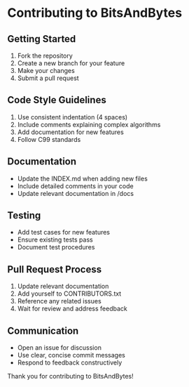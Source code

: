 # Contributing to BitsAndBytes

## Getting Started

1. Fork the repository
2. Create a new branch for your feature
3. Make your changes
4. Submit a pull request

## Code Style Guidelines

1. Use consistent indentation (4 spaces)
2. Include comments explaining complex algorithms
3. Add documentation for new features
4. Follow C99 standards

## Documentation

- Update the INDEX.md when adding new files
- Include detailed comments in your code
- Update relevant documentation in /docs

## Testing

- Add test cases for new features
- Ensure existing tests pass
- Document test procedures

## Pull Request Process

1. Update relevant documentation
2. Add yourself to CONTRIBUTORS.txt
3. Reference any related issues
4. Wait for review and address feedback

## Communication

- Open an issue for discussion
- Use clear, concise commit messages
- Respond to feedback constructively

Thank you for contributing to BitsAndBytes!
